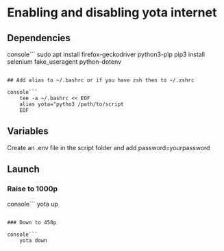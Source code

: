 # Enabling and disabling yota internet

## Dependencies

console```
    sudo apt install firefox-geckodriver python3-pip
    pip3 install selenium fake_useragent python-dotenv
```

## Add alias to ~/.bashrc or if you have zsh then to ~/.zshrc

console```
    tee -a ~/.bashrc << EOF
    alias yota="pytho3 /path/to/script
    EOF
```

## Variables

Create an .env file in the script folder and add password=yourpassword

## Launch

### Raise to 1000р

console```
    yota up
```

### Down to 450р

console```
    yota down
```
